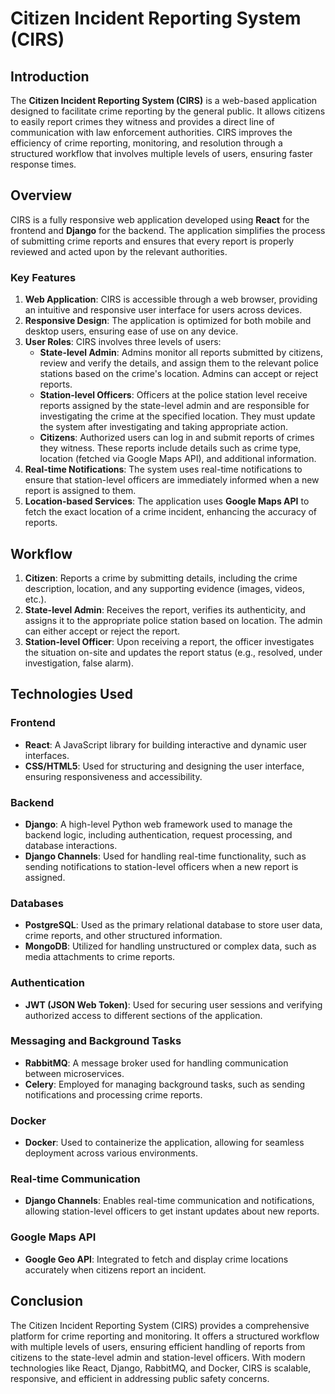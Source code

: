 # Citizen Incident Reporting System (CIRS)

## Introduction
The **Citizen Incident Reporting System (CIRS)** is a web-based application designed to facilitate crime reporting by the general public. It allows citizens to easily report crimes they witness and provides a direct line of communication with law enforcement authorities. CIRS improves the efficiency of crime reporting, monitoring, and resolution through a structured workflow that involves multiple levels of users, ensuring faster response times.

## Overview
CIRS is a fully responsive web application developed using **React** for the frontend and **Django** for the backend. The application simplifies the process of submitting crime reports and ensures that every report is properly reviewed and acted upon by the relevant authorities.

### Key Features
1. **Web Application**: CIRS is accessible through a web browser, providing an intuitive and responsive user interface for users across devices.
2. **Responsive Design**: The application is optimized for both mobile and desktop users, ensuring ease of use on any device.
3. **User Roles**: CIRS involves three levels of users:
   - **State-level Admin**: Admins monitor all reports submitted by citizens, review and verify the details, and assign them to the relevant police stations based on the crime's location. Admins can accept or reject reports.
   - **Station-level Officers**: Officers at the police station level receive reports assigned by the state-level admin and are responsible for investigating the crime at the specified location. They must update the system after investigating and taking appropriate action.
   - **Citizens**: Authorized users can log in and submit reports of crimes they witness. These reports include details such as crime type, location (fetched via Google Maps API), and additional information.
4. **Real-time Notifications**: The system uses real-time notifications to ensure that station-level officers are immediately informed when a new report is assigned to them.
5. **Location-based Services**: The application uses **Google Maps API** to fetch the exact location of a crime incident, enhancing the accuracy of reports.

## Workflow

1. **Citizen**: Reports a crime by submitting details, including the crime description, location, and any supporting evidence (images, videos, etc.).
2. **State-level Admin**: Receives the report, verifies its authenticity, and assigns it to the appropriate police station based on location. The admin can either accept or reject the report.
3. **Station-level Officer**: Upon receiving a report, the officer investigates the situation on-site and updates the report status (e.g., resolved, under investigation, false alarm).

## Technologies Used

### Frontend
- **React**: A JavaScript library for building interactive and dynamic user interfaces.
- **CSS/HTML5**: Used for structuring and designing the user interface, ensuring responsiveness and accessibility.

### Backend
- **Django**: A high-level Python web framework used to manage the backend logic, including authentication, request processing, and database interactions.
- **Django Channels**: Used for handling real-time functionality, such as sending notifications to station-level officers when a new report is assigned.

### Databases
- **PostgreSQL**: Used as the primary relational database to store user data, crime reports, and other structured information.
- **MongoDB**: Utilized for handling unstructured or complex data, such as media attachments to crime reports.

### Authentication
- **JWT (JSON Web Token)**: Used for securing user sessions and verifying authorized access to different sections of the application.

### Messaging and Background Tasks
- **RabbitMQ**: A message broker used for handling communication between microservices.
- **Celery**: Employed for managing background tasks, such as sending notifications and processing crime reports.

### Docker
- **Docker**: Used to containerize the application, allowing for seamless deployment across various environments.

### Real-time Communication
- **Django Channels**: Enables real-time communication and notifications, allowing station-level officers to get instant updates about new reports.

### Google Maps API
- **Google Geo API**: Integrated to fetch and display crime locations accurately when citizens report an incident.

## Conclusion
The Citizen Incident Reporting System (CIRS) provides a comprehensive platform for crime reporting and monitoring. It offers a structured workflow with multiple levels of users, ensuring efficient handling of reports from citizens to the state-level admin and station-level officers. With modern technologies like React, Django, RabbitMQ, and Docker, CIRS is scalable, responsive, and efficient in addressing public safety concerns.
